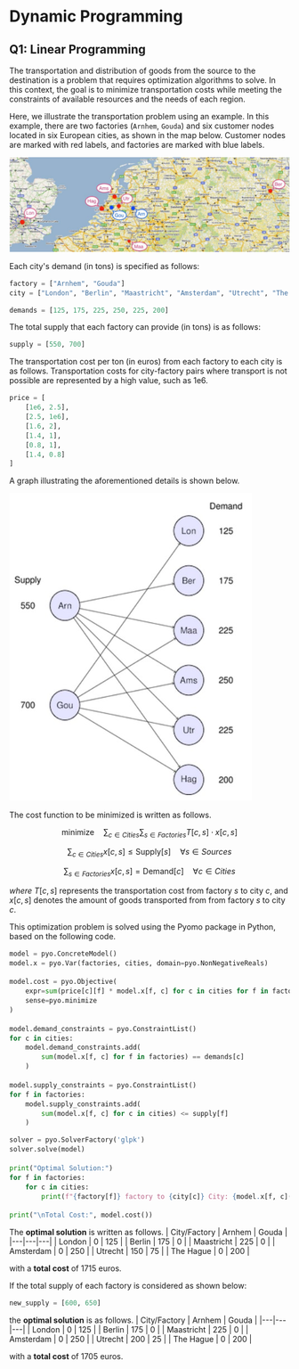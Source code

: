 # Dynamic Programming
## Q1: Linear Programming
The transportation and distribution of goods from the source to the destination is a problem that requires optimization algorithms to solve. In this context, the goal is to minimize transportation costs while meeting the constraints of available resources and the needs of each region.

Here, we illustrate the transportation problem using an example. In this example, there are two factories (`Arnhem`, `Gouda`) and six customer nodes located in six European cities, as shown in the map below. Customer nodes are marked with red labels, and factories are marked with blue labels.

<img src="/readme_images/factories.jpg">

Each city's demand (in tons) is specified as follows:
```python
factory = ["Arnhem", "Gouda"]
city = ["London", "Berlin", "Maastricht", "Amsterdam", "Utrecht", "The Hague"]
```
```python
demands = [125, 175, 225, 250, 225, 200]
```
The total supply that each factory can provide (in tons) is as follows:
```python
supply = [550, 700]
```
The transportation cost per ton (in euros) from each factory to each city is as follows. Transportation costs for city-factory pairs where transport is not possible are represented by a high value, such as 1e6.
```python
price = [
    [1e6, 2.5],
    [2.5, 1e6],
    [1.6, 2],
    [1.4, 1],
    [0.8, 1],
    [1.4, 0.8]
]
```
A graph illustrating the aforementioned details is shown below.

<img src="/readme_images/supply-demand.jpg">

The cost function to be minimized is written as follows.

$$
\text{minimize} \quad \sum_{c \in Cities} \sum_{s \in Factories} T[c,s] \cdot x[c,s]
$$

$$
\sum_{c \in Cities} x[c,s] \leq \text{Supply}[s] \quad \forall s \in Sources
$$

$$
\sum_{s \in Factories} x[c,s] = \text{Demand}[c] \quad \forall c \in Cities
$$

*where* $T[c,s]$ represents the transportation cost from factory $s$ to city $c$, and $x[c,s]$ denotes the amount of goods transported from from factory $s$ to city $c$.

This optimization problem is solved using the Pyomo package in Python, based on the following code.
```python
model = pyo.ConcreteModel()
model.x = pyo.Var(factories, cities, domain=pyo.NonNegativeReals)

model.cost = pyo.Objective(
    expr=sum(price[c][f] * model.x[f, c] for c in cities for f in factories),
    sense=pyo.minimize
)

model.demand_constraints = pyo.ConstraintList()
for c in cities:
    model.demand_constraints.add(
        sum(model.x[f, c] for f in factories) == demands[c]
    )

model.supply_constraints = pyo.ConstraintList()
for f in factories:
    model.supply_constraints.add(
        sum(model.x[f, c] for c in cities) <= supply[f]
    )
```
```python
solver = pyo.SolverFactory('glpk')
solver.solve(model)

print("Optimal Solution:")
for f in factories:
    for c in cities:
        print(f"{factory[f]} factory to {city[c]} City: {model.x[f, c]()}")

print("\nTotal Cost:", model.cost())
```
The **optimal solution** is written as follows.
| City/Factory | Arnhem | Gouda |
|---|---|---|
| London | 0 | 125 |
| Berlin | 175 | 0 |
| Maastricht | 225 | 0 |
| Amsterdam | 0 | 250 |
| Utrecht | 150 | 75 |
| The Hague | 0 | 200 |

with a **total cost** of 1715 euros.

If the total supply of each factory is considered as shown below:
```python
new_supply = [600, 650]
```
the **optimal solution** is as follows.
| City/Factory | Arnhem | Gouda |
|---|---|---|
| London | 0 | 125 |
| Berlin | 175 | 0 |
| Maastricht | 225 | 0 |
| Amsterdam | 0 | 250 |
| Utrecht | 200 | 25 |
| The Hague | 0 | 200 |

with a **total cost** of 1705 euros.
